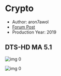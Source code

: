 # Crypto

* Author: aron7awol
* [Forum Post](https://www.avsforum.com/threads/bass-eq-for-filtered-movies.2995212/post-58182836)
* Production Year: 2019

## DTS-HD MA 5.1

![img 0](https://i.imgur.com/zjo902P.jpg)

![img 0](https://i.imgur.com/kM0ivPR.png)

